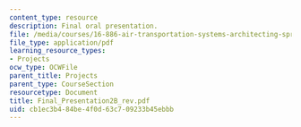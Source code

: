 ```yaml
---
content_type: resource
description: Final oral presentation.
file: /media/courses/16-886-air-transportation-systems-architecting-spring-2004/cb1ec3b484be4f0d63c709233b45ebbb_Final_Presentation2B_rev.pdf
file_type: application/pdf
learning_resource_types:
- Projects
ocw_type: OCWFile
parent_title: Projects
parent_type: CourseSection
resourcetype: Document
title: Final_Presentation2B_rev.pdf
uid: cb1ec3b4-84be-4f0d-63c7-09233b45ebbb
---
```

